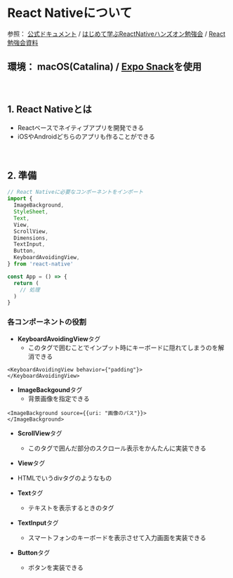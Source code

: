 # React Nativeについて

参照：
[公式ドキュメント](https://reactnative.dev/) / 
[はじめて学ぶReactNativeハンズオン勉強会](https://npo-fitness-engineer.connpass.com/event/194833/) / 
[React勉強会資料](https://adoring-agnesi-69fd1d.netlify.app/)

環境：
macOS(Catalina) / 
[Expo Snack](https://snack.expo.io/)を使用
　
---
　
## 1. React Nativeとは

- Reactベースでネイティブアプリを開発できる
- iOSやAndroidどちらのアプリも作ることができる

　
## 2. 準備

```JavaScript
// React Nativeに必要なコンポーネントをインポート
import {
  ImageBackground,
  StyleSheet,
  Text,
  View,
  ScrollView,
  Dimensions,
  TextInput,
  Button,
  KeyboardAvoidingView,
} from 'react-native'

const App = () => {
  return (
    // 処理
  )
}
```

### 各コンポーネントの役割

- **KeyboardAvoidingView**タグ
  - このタグで囲むことでインプット時にキーボードに隠れてしまうのを解消できる
```JSX
<KeyboardAvoidingView behavior={"padding"}>
</KeyboardAvoidingView>
```

- **ImageBackgound**タグ
  - 背景画像を指定できる
```JSX
<ImageBackground source={{uri: "画像のパス"}}>
</ImageBackground>
```

- **ScrollView**タグ
  - このタグで囲んだ部分のスクロール表示をかんたんに実装できる

-  **View**タグ
  - HTMLでいうdivタグのようなもの

- **Text**タグ
  - テキストを表示するときのタグ

- **TextInput**タグ
  - スマートフォンのキーボードを表示させて入力画面を実装できる

- **Button**タグ
  - ボタンを実装できる

